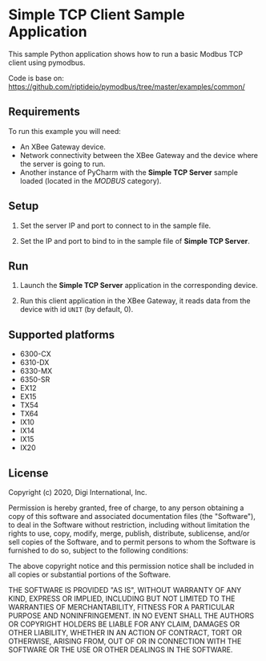 Simple TCP Client Sample Application
====================================

This sample Python application shows how to run a basic Modbus TCP client using
pymodbus.

Code is base on:
https://github.com/riptideio/pymodbus/tree/master/examples/common/

Requirements
------------
To run this example you will need:

* An XBee Gateway device.
* Network connectivity between the XBee Gateway and the device where the server
  is going to run.
* Another instance of PyCharm with the **Simple TCP Server** sample loaded
  (located in the *MODBUS* category).

Setup
-----
1. Set the server IP and port to connect to in the sample file.

2. Set the IP and port to bind to in the sample file of **Simple TCP Server**.

Run
---
1. Launch the **Simple TCP Server** application in the corresponding device.

2. Run this client application in the XBee Gateway, it reads data from the
   device with id `UNIT` (by default, 0).

Supported platforms
-------------------
* 6300-CX
* 6310-DX
* 6330-MX
* 6350-SR
* EX12
* EX15
* TX54
* TX64
* IX10
* IX14
* IX15
* IX20

License
-------
Copyright (c) 2020, Digi International, Inc.

Permission is hereby granted, free of charge, to any person obtaining a copy
of this software and associated documentation files (the "Software"), to deal
in the Software without restriction, including without limitation the rights
to use, copy, modify, merge, publish, distribute, sublicense, and/or sell
copies of the Software, and to permit persons to whom the Software is
furnished to do so, subject to the following conditions:

The above copyright notice and this permission notice shall be included in all
copies or substantial portions of the Software.

THE SOFTWARE IS PROVIDED "AS IS", WITHOUT WARRANTY OF ANY KIND, EXPRESS OR
IMPLIED, INCLUDING BUT NOT LIMITED TO THE WARRANTIES OF MERCHANTABILITY,
FITNESS FOR A PARTICULAR PURPOSE AND NONINFRINGEMENT. IN NO EVENT SHALL THE
AUTHORS OR COPYRIGHT HOLDERS BE LIABLE FOR ANY CLAIM, DAMAGES OR OTHER
LIABILITY, WHETHER IN AN ACTION OF CONTRACT, TORT OR OTHERWISE, ARISING FROM,
OUT OF OR IN CONNECTION WITH THE SOFTWARE OR THE USE OR OTHER DEALINGS IN THE
SOFTWARE.
